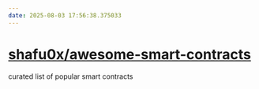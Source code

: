```yaml
---
date: 2025-08-03 17:56:38.375033
---
```


# [shafu0x/awesome-smart-contracts](https://github.com/shafu0x/awesome-smart-contracts)

curated list of popular smart contracts